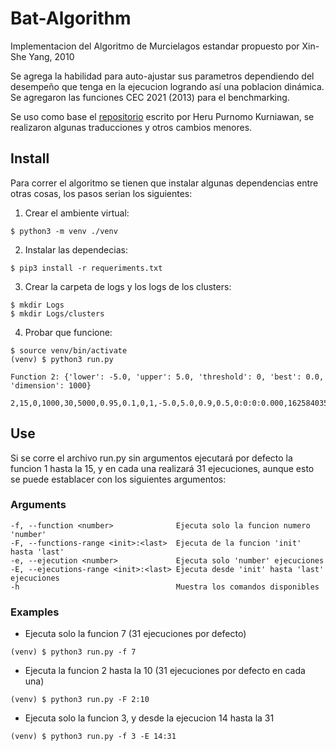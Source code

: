 # Bat-Algorithm
Implementacion del Algoritmo de Murcielagos estandar propuesto por Xin-She Yang, 2010

Se agrega la habilidad para auto-ajustar sus parametros dependiendo del desempeño que tenga en la ejecucion logrando así una poblacion dinámica.
Se agregaron las funciones CEC 2021 (2013) para el benchmarking.

Se uso como base el [repositorio](https://github.com/herukurniawan/bat-algorithm) escrito por Heru Purnomo Kurniawan, se realizaron algunas traducciones y otros cambios menores.

## Install
Para correr el algoritmo se tienen que instalar algunas dependencias entre otras cosas, los pasos serian los siguientes:

1. Crear el ambiente virtual:
```
$ python3 -m venv ./venv
```

2. Instalar las dependecias:
```
$ pip3 install -r requeriments.txt
```

3. Crear la carpeta de logs y los logs de los clusters:
```
$ mkdir Logs
$ mkdir Logs/clusters
```
4. Probar que funcione:
```
$ source venv/bin/activate
(venv) $ python3 run.py

Function 2: {'lower': -5.0, 'upper': 5.0, 'threshold': 0, 'best': 0.0, 'dimension': 1000}

2,15,0,1000,30,5000,0.95,0.1,0,1,-5.0,5.0,0.9,0.5,0:0:0:0.000,1625840350,0.0,"125694.67361923706"
```
## Use
Si se corre el archivo run.py sin argumentos ejecutará por defecto la funcion 1 hasta la 15, y en cada una realizará 31 ejecuciones, aunque esto se puede establacer con los siguientes argumentos:

### Arguments
```
-f, --function <number>              Ejecuta solo la funcion numero 'number'
-F, --functions-range <init>:<last>  Ejecuta de la funcion 'init' hasta 'last'
-e, --ejecution <number>             Ejecuta solo 'number' ejecuciones
-E, --ejecutions-range <init>:<last> Ejecuta desde 'init' hasta 'last' ejecuciones
-h                                   Muestra los comandos disponibles
```
### Examples
* Ejecuta solo la funcion 7 (31 ejecuciones por defecto)
```
(venv) $ python3 run.py -f 7
```

* Ejecuta la funcion 2 hasta la 10 (31 ejecuciones por defecto en cada una)
```
(venv) $ python3 run.py -F 2:10
```

* Ejecuta solo la funcion 3, y desde la ejecucion 14 hasta la 31
```
(venv) $ python3 run.py -f 3 -E 14:31
```
